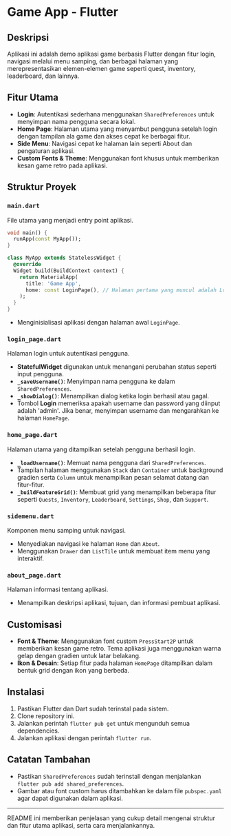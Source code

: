 
# Game App - Flutter

## Deskripsi
Aplikasi ini adalah demo aplikasi game berbasis Flutter dengan fitur login, navigasi melalui menu samping, dan berbagai halaman yang merepresentasikan elemen-elemen game seperti quest, inventory, leaderboard, dan lainnya.

## Fitur Utama
- **Login**: Autentikasi sederhana menggunakan `SharedPreferences` untuk menyimpan nama pengguna secara lokal.
- **Home Page**: Halaman utama yang menyambut pengguna setelah login dengan tampilan ala game dan akses cepat ke berbagai fitur.
- **Side Menu**: Navigasi cepat ke halaman lain seperti About dan pengaturan aplikasi.
- **Custom Fonts & Theme**: Menggunakan font khusus untuk memberikan kesan game retro pada aplikasi.

## Struktur Proyek

### `main.dart`
File utama yang menjadi entry point aplikasi.
```dart
void main() {
  runApp(const MyApp());
}

class MyApp extends StatelessWidget {
  @override
  Widget build(BuildContext context) {
    return MaterialApp(
      title: 'Game App',
      home: const LoginPage(), // Halaman pertama yang muncul adalah LoginPage
    );
  }
}
```
- Menginisialisasi aplikasi dengan halaman awal `LoginPage`.

### `login_page.dart`
Halaman login untuk autentikasi pengguna.
- **StatefulWidget** digunakan untuk menangani perubahan status seperti input pengguna.
- **`_saveUsername()`**: Menyimpan nama pengguna ke dalam `SharedPreferences`.
- **`_showDialog()`**: Menampilkan dialog ketika login berhasil atau gagal.
- Tombol **Login** memeriksa apakah username dan password yang diinput adalah 'admin'. Jika benar, menyimpan username dan mengarahkan ke halaman `HomePage`.

### `home_page.dart`
Halaman utama yang ditampilkan setelah pengguna berhasil login.
- **`_loadUsername()`**: Memuat nama pengguna dari `SharedPreferences`.
- Tampilan halaman menggunakan `Stack` dan `Container` untuk background gradien serta `Column` untuk menampilkan pesan selamat datang dan fitur-fitur.
- **`_buildFeatureGrid()`**: Membuat grid yang menampilkan beberapa fitur seperti `Quests`, `Inventory`, `Leaderboard`, `Settings`, `Shop`, dan `Support`.

### `sidemenu.dart`
Komponen menu samping untuk navigasi.
- Menyediakan navigasi ke halaman `Home` dan `About`.
- Menggunakan `Drawer` dan `ListTile` untuk membuat item menu yang interaktif.

### `about_page.dart`
Halaman informasi tentang aplikasi.
- Menampilkan deskripsi aplikasi, tujuan, dan informasi pembuat aplikasi.

## Customisasi
- **Font & Theme**: Menggunakan font custom `PressStart2P` untuk memberikan kesan game retro. Tema aplikasi juga menggunakan warna gelap dengan gradien untuk latar belakang.
- **Ikon & Desain**: Setiap fitur pada halaman `HomePage` ditampilkan dalam bentuk grid dengan ikon yang berbeda.

## Instalasi
1. Pastikan Flutter dan Dart sudah terinstal pada sistem.
2. Clone repository ini.
3. Jalankan perintah `flutter pub get` untuk mengunduh semua dependencies.
4. Jalankan aplikasi dengan perintah `flutter run`.

## Catatan Tambahan
- Pastikan `SharedPreferences` sudah terinstall dengan menjalankan `flutter pub add shared_preferences`.
- Gambar atau font custom harus ditambahkan ke dalam file `pubspec.yaml` agar dapat digunakan dalam aplikasi.

---

README ini memberikan penjelasan yang cukup detail mengenai struktur dan fitur utama aplikasi, serta cara menjalankannya.
